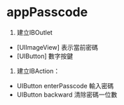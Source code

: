 # appPasscode

1. 建立IBOutlet

* [UIImageView] 表示當前密碼
* [UIButton] 數字按鍵

1. 建立IBAction：

* UIButton enterPasscode 輸入密碼
* UIButton backward 清除密碼一位數
